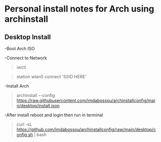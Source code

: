 # **Personal install notes for Arch using archinstall**

## Desktop Install

-Boot Arch ISO

-Connect to Network

> iwctl

> station wlan0 connect 'SSID HERE'

-Install Arch

> archinstall --config https://raw.githubusercontent.com/imdabossou/archinstallconfig/main/desktop/install.json

-After install reboot and login then run in terminal

> curl -sL https://github.com/imdabossou/archinstallconfig/raw/main/desktop/config.sh | bash
